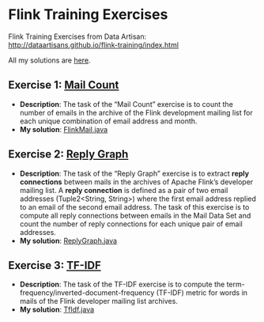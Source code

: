 # Flink Training Exercises

Flink Training Exercises from Data Artisan: http://dataartisans.github.io/flink-training/index.html

All my solutions are <a href="https://github.com/keiraqz/flink-training-ex/tree/master/src/main/java/flink/training/ex" target="_blank">here</a>.

## Exercise 1: <a href="http://dataartisans.github.io/flink-training/exercises/mailCount.html" target="_blank">Mail Count</a>

- **Description**: The task of the “Mail Count” exercise is to count the number of emails in the archive of the Flink development mailing list for each unique combination of email address and month.
- **My solution**: <a href="https://github.com/keiraqz/flink-training-ex/blob/master/src/main/java/flink/training/ex/FlinkMail.java" target="_blank">FlinkMail.java</a>

## Exercise 2: <a href="http://dataartisans.github.io/flink-training/exercises/replyGraph.html" target="_blank">Reply Graph</a>

- **Description**: The task of the “Reply Graph” exercise is to extract **reply connections** between mails in the archives of Apache Flink’s developer mailing list. A **reply connection** is defined as a pair of two email addresses (Tuple2\<String, String\>) where the first email address replied to an email of the second email address. The task of this exercise is to compute all reply connections between emails in the Mail Data Set and count the number of reply connections for each unique pair of email addresses.
- **My solution**: <a href="https://github.com/keiraqz/flink-training-ex/blob/master/src/main/java/flink/training/ex/ReplyGraph.java" target="_blank">ReplyGraph.java</a>

## Exercise 3: <a href="http://dataartisans.github.io/flink-training/exercises/tfIdf.html" target="_blank">TF-IDF</a>

- **Description**: The task of the TF-IDF exercise is to compute the term-frequency/inverted-document-frequency (TF-IDF) metric for words in mails of the Flink developer mailing list archives.
- **My solution**: <a href="https://github.com/keiraqz/flink-training-ex/blob/master/src/main/java/flink/training/ex/TfIdf.java" target="_blank">TfIdf.java</a>
